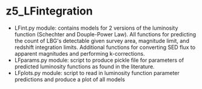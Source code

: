 # z5_LFintegration

- LFint.py module: contains models for 2 versions of the luminosity function (Schechter and Douple-Power Law). All functions for predicting the count of LBG's detectable given survey area, magnitude limit, and redshift integration limits. Additional functions for converting SED flux to apparent magnitudes and performing k-corrections.
- LFparams.py module: script to produce pickle file for parameters of predicted luminosity functions as found in the literature.
- LFplots.py module: script to read in luminosity function parameter predictions and produce a plot of all models 
